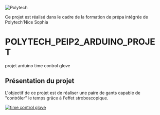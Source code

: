 ![Polytech](http://www.polytechnice.fr/jahia/jsp/jahia/templates/inc/img/polytech_nice-sophia.png)

Ce projet est réalisé dans le cadre de la formation de prépa intégrée de Polytech'Nice Sophia

# POLYTECH_PEIP2_ARDUINO_PROJET
projet arduino time control glove 

## Présentation du projet
L'objectif de ce projet est de réaliser une paire de gants capable de "contrôler" le temps grâce à l'effet stroboscopique.

[![time control glove](https://img.youtube.com/vi/rj9L1_-AzMc&t/0.jpg)](https://www.youtube.com/watch?v=rj9L1_-AzMc&t)
